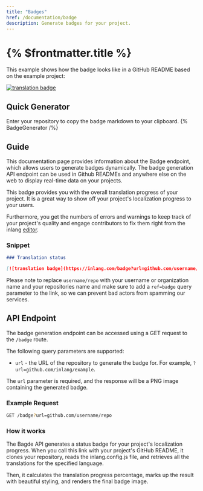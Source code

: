 ```yaml
---
title: "Badges"
href: /documentation/badge
description: Generate badges for your project.
---
```


# {% $frontmatter.title %}

This example shows how the badge looks like in a GitHub README based on the example project:

[![translation badge](https://inlang.com/badge?url=github.com/inlang/example)](https://inlang.com/editor/github.com/inlang/example?ref=badge)

## Quick Generator

Enter your repository to copy the badge markdown to your clipboard.
{% BadgeGenerator /%}

## Guide

This documentation page provides information about the Badge endpoint, which allows users to generate badges dynamically. The badge generation API endpoint can be used in Github READMEs and anywhere else on the web to display real-time data on your projects.

This badge provides you with the overall translation progress of your project. It is a great way to show off your project's localization progress to your users.

Furthermore, you get the numbers of errors and warnings to keep track of your project's quality and engage contributors to fix them right from the inlang [editor](/editor).

### Snippet

```md
### Translation status

[![translation badge](https://inlang.com/badge?url=github.com/username/repo)](https://inlang.com/editor/github.com/username/repo?ref=badge)
```

Please note to replace `username/repo` with your username or organization name and your repositories name and make sure to add a `ref=badge` query parameter to the link, so we can prevent bad actors from spamming our services.

## API Endpoint

The badge generation endpoint can be accessed using a GET request to the `/badge` route.

The following query parameters are supported:

- `url` - the URL of the repository to generate the badge for. For example, `?url=github.com/inlang/example`.

The `url` parameter is required, and the response will be a PNG image containing the generated badge.

### Example Request

```sh
GET /badge?url=github.com/username/repo
```

### How it works

The Bagde API generates a status badge for your project's localization progress. When you call this link with your project's GitHub README, it clones your repository, reads the inlang.config.js file, and retrieves all the translations for the specified language.

Then, it calculates the translation progress percentage, marks up the result with beautiful styling, and renders the final badge image.

